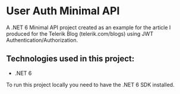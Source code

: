 # User Auth Minimal API
A .NET 6 Minimal API project created as an example for the article I produced for the Telerik Blog (telerik.com/blogs) using JWT Authentication/Authorization.

## Technologies used in this project:
- .NET 6

To run this project locally you need to have the .NET 6 SDK installed.
